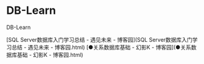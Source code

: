 # DB-Learn
DB-Learn


[SQL Server数据库入门学习总结 - 遇见未来 - 博客园](SQL Server数据库入门学习总结 - 遇见未来 - 博客园.html)
[●关系数据库基础 - 幻影K - 博客园](●关系数据库基础 - 幻影K - 博客园.html)
